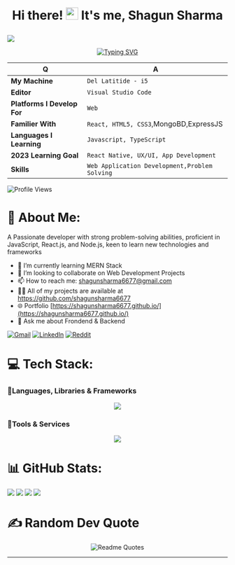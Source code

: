 # <p align="center">Hi there! <img src="https://media.giphy.com/media/hvRJCLFzcasrR4ia7z/giphy.gif" width="28"> It's me, Shagun Sharma</p>
<img src="https://user-images.githubusercontent.com/74038190/212284100-561aa473-3905-4a80-b561-0d28506553ee.gif"/>
<div align="center">

[![Typing SVG](https://readme-typing-svg.herokuapp.com?font=Fira+Code&size=25&pause=800&color=28F765&width=480&lines=A+Full+Stack+Web+Developer)](https://git.io/typing-svg)

</div>

<div align="center">

| Q                           | A                                        |
| --------------------------- | ---------------------------------------- |
| **My Machine**              | `Del Latitide - i5`                |
| **Editor**                  | `Visual Studio Code`                     |
| **Platforms I Develop For** | `Web`                       |
| **Familier With**           | `React, HTML5, CSS3`,MongoBD,ExpressJS |
| **Languages I Learning**    | `Javascript, TypeScript`                   |
| **2023 Learning Goal**      | `React Native, UX/UI, App Development`   |
| **Skills**                  | `Web Application Development,Problem Solving` |
  

</div>

![Profile Views](https://komarev.com/ghpvc/?username=shagunsharma6677)

# 💫 About Me:

A Passionate developer with strong problem-solving abilities, proficient in JavaScript, React.js, and Node.js, keen to learn new technologies and frameworks
- 🌱 I’m currently learning MERN Stack 
- 👯 I’m looking to collaborate on Web Development Projects 
- 📫 How to reach me: shagunsharma6677@gmail.com
- 👨‍💻 All of my projects are available at https://github.com/shagunsharma6677
- 🌐 Portfolio [https://shagunsharma6677.github.io/](https://shagunsharma6677.github.io/)  
- 💬 Ask me about Frondend & Backend 

[![Gmail](https://img.shields.io/badge/Gmail-D14836?style=for-the-badge&logo=gmail&logoColor=white)](https://www.google.com/url?sa=t&rct=j&q=&esrc=s&source=web&cd=&cad=rja&uact=8&ved=2ahUKEwjS8qjg0vv8AhXk1TgGHd8JCpkQFnoECAsQAQ&url=http%3A%2F%2Fgmail.com%2F&usg=AOvVaw1IY5DlHv7sVJiBpcgaXCjz) [![LinkedIn](https://img.shields.io/badge/linkedin-%230077B5.svg?style=for-the-badge&logo=linkedin&logoColor=white)](https://www.linkedin.com/in/shagun-s-84b0a6238/) [![Reddit](https://img.shields.io/badge/Reddit-FF4500?style=for-the-badge&logo=reddit&logoColor=white)](https://www.reddit.com/user/i_nicCk__) 


# 💻 Tech Stack:

### 🧩Languages, Libraries & Frameworks

<p align="center">
  <a href="https://skillicons.dev">
    <img src="https://skillicons.dev/icons?i=html,bootstrap,react,redux,tailwind,css,express,js,materialui,mongodb,babel,chakra" />
  </a>
</p>

### 🧩Tools & Services

<p align="center">
  <a href="https://skillicons.dev">
    <img src="https://skillicons.dev/icons?i=git,vercel,vite,vscode,github,heroku,firebase,netlify,nodejs,postman" />
  </a>
</p>


# 📊 GitHub Stats:

![](http://github-profile-summary-cards.vercel.app/api/cards/profile-details?username=shagunsharma6677&theme=radical) 
![](http://github-profile-summary-cards.vercel.app/api/cards/productive-time?username=shagunsharma6677&theme=radical&utcOffset=8) 
![](http://github-profile-summary-cards.vercel.app/api/cards/stats?username=shagunsharma6677&theme=radical) 
  <img src="https://github-profile-trophy.vercel.app/?username=shagunsharma6677&theme=radical" />




<!-- ![](https://github-profile-trophy.vercel.app/?username=shagunsharma6677&theme=radical)
![GitHub Streak](http://github-readme-streak-stats.herokuapp.com?user=shagunsharma6677&theme=chartreuse-dark&hide_border=true&date_format=M%20j%5B%2C%20Y%5D) ![Shagun's GitHub stats](https://github-readme-stats.vercel.app/api?username=shagunsharma6677&theme=chartreuse-dark&hide_border=true&show_icons=true) ![Top Langs](https://github-readme-stats.vercel.app/api/top-langs/?username=shagunsharma6677&layout=compact&hide_border=true&theme=chartreuse-dark) -->

# ✍️ Random Dev Quote

<div align="center">

![Readme Quotes](https://quotes-github-readme.vercel.app/api?type=horizontal&theme=dracula&hide_border=true&show_icons=true)

</div>
<hr/>
